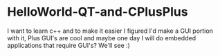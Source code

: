 # HelloWorld-QT-and-CPlusPlus
I want to learn c++ and to make it easier I figured I'd make a GUI portion with it, Plus GUI's are cool and maybe one day I will do embedded applications that require GUI's? We'll see :)
